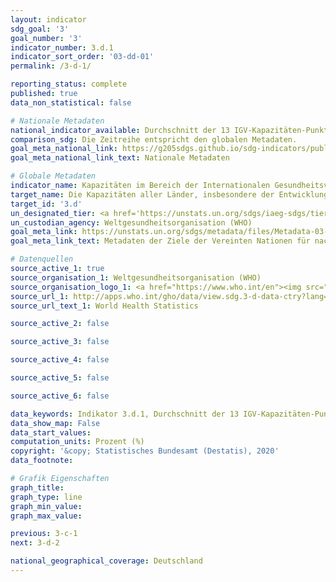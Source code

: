 ```yaml
---
layout: indicator
sdg_goal: '3'
goal_number: '3'
indicator_number: 3.d.1
indicator_sort_order: '03-dd-01'
permalink: /3-d-1/

reporting_status: complete
published: true
data_non_statistical: false

# Nationale Metadaten
national_indicator_available: Durchschnitt der 13 IGV-Kapazitäten-Punktwerte
comparison_sdg: Die Zeitreihe entspricht den globalen Metadaten.
goal_meta_national_link: https://g205sdgs.github.io/sdg-indicators/public/MetaDe/3.d.1.pdf
goal_meta_national_link_text: Nationale Metadaten

# Globale Metadaten
indicator_name: Kapazitäten im Bereich der Internationalen Gesundheitsvorschriften (IGV) und der Gesundheitsnotfallvorsorge
target_name: Die Kapazitäten aller Länder, insbesondere der Entwicklungsländer, in den Bereichen Frühwarnung, Risikominderung und Management nationaler und globaler Gesundheitsrisiken stärken
target_id: '3.d'
un_designated_tier: <a href='https://unstats.un.org/sdgs/iaeg-sdgs/tier-classification/' title='Klicken Sie hier um weitere Informationen zur UN-Tier-Klassifikation zu erhalten.'>Tier I</a>
un_custodian_agency: Weltgesundheitsorganisation (WHO)
goal_meta_link: https://unstats.un.org/sdgs/metadata/files/Metadata-03-0D-01.pdf
goal_meta_link_text: Metadaten der Ziele der Vereinten Nationen für nachhaltige Entwicklung

# Datenquellen
source_active_1: true
source_organisation_1: Weltgesundheitsorganisation (WHO)
source_organisation_logo_1: <a href="https://www.who.int/en"><img src="https://g205sdgs.github.io/sdg-indicators/public/OrgImgDe/who.png" alt="Logo who" style="height:60px; width:148px"/></a>
source_url_1: http://apps.who.int/gho/data/view.sdg.3-d-data-ctry?lang=en
source_url_text_1: World Health Statistics

source_active_2: false

source_active_3: false

source_active_4: false

source_active_5: false

source_active_6: false

data_keywords: Indikator 3.d.1, Durchschnitt der 13 IGV-Kapazitäten-Punktwerte, Weltgesundheitsorganisation (WHO)
data_show_map: False
data_start_values: 
computation_units: Prozent (%)
copyright: '&copy; Statistisches Bundesamt (Destatis), 2020'
data_footnote: 

# Grafik Eigenschaften
graph_title: 
graph_type: line
graph_min_value: 
graph_max_value: 

previous: 3-c-1
next: 3-d-2

national_geographical_coverage: Deutschland
---
```


<span></span>